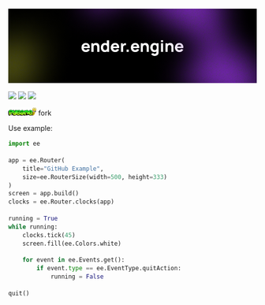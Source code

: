 ![ender.engine](static/banner.png)
<p>
    <img src="https://img.shields.io/badge/powered_by-pygame-green">
    <img src="https://img.shields.io/badge/python-3-yellow">
    <img src="https://img.shields.io/badge/status-indev-lightgray">
</p>

<a href="https://github.com/pygame/pygame/"><img src="https://raw.githubusercontent.com/pygame/pygame/main/docs/reST/_static/pygame_logo.svg" alt="pygame" height=16></a> fork

Use example:
```py
import ee

app = ee.Router(
    title="GitHub Example",
    size=ee.RouterSize(width=500, height=333)
)
screen = app.build()
clocks = ee.Router.clocks(app)

running = True
while running:
    clocks.tick(45)
    screen.fill(ee.Colors.white)

    for event in ee.Events.get():
        if event.type == ee.EventType.quitAction:
            running = False

quit()
```
